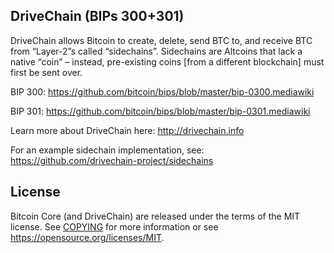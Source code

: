 DriveChain (BIPs 300+301)
-------------------------

DriveChain allows Bitcoin to create, delete, send BTC to, and receive BTC from “Layer-2”s called “sidechains”. Sidechains are Altcoins that lack a native “coin” – instead, pre-existing coins [from a different blockchain] must first be sent over.

BIP 300:
https://github.com/bitcoin/bips/blob/master/bip-0300.mediawiki

BIP 301:
https://github.com/bitcoin/bips/blob/master/bip-0301.mediawiki

Learn more about DriveChain here:
http://drivechain.info

For an example sidechain implementation, see: https://github.com/drivechain-project/sidechains

License
-------

Bitcoin Core (and DriveChain) are released under the terms of the MIT license. See [COPYING](COPYING) for more
information or see https://opensource.org/licenses/MIT.
